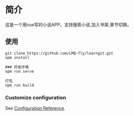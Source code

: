 # 简介
这是一个用vue写的小说APP，支持搜索小说,加入书架,章节切换。

## 使用
```
git clone https://github.com/LMQ-fly/learngit.git
npm install

### 开发环境
npm run serve

打包
npm run build
```
### Customize configuration
See [Configuration Reference](https://cli.vuejs.org/config/).
